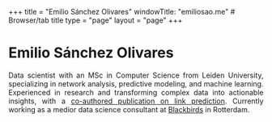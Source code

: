 +++
title = "Emilio Sánchez Olivares"
windowTitle: "emiliosao.me"       # Browser/tab title
type = "page"
layout = "page"
+++

# Emilio Sánchez Olivares

<div style="max-width: 900px; margin: auto; text-align: justify;">
    Data scientist with an MSc in Computer Science from Leiden University, specializing in network analysis, predictive modeling, and machine learning. Experienced in research and transforming complex data into actionable insights, with a <a href="/framework-pretrained-link-prediction.pdf">co-authored publication on link prediction</a>. Currently working as a medior data science consultant at <a href="https://www.blackbirds.ai/">Blackbirds</a> in Rotterdam.
</div>

<!-- Include Font Awesome -->
<link rel="stylesheet" href="https://cdnjs.cloudflare.com/ajax/libs/font-awesome/6.5.1/css/all.min.css">

<!-- Professional Social Icons Section -->
<div style="margin-top: 20px; display: flex; justify-content: center; gap: 20px; flex-wrap: wrap;">
    <a href="mailto:hello@emiliosao.com" style="text-decoration: none; color: currentColor;" title="Email"><i class="fas fa-envelope" style="font-size: 24px;"></i></a>
    <a href="https://scholar.google.com/citations?user=Ue2RRtcAAAAJ" style="text-decoration: none; color: currentColor;" title="Google Scholar"><i class="fas fa-graduation-cap" style="font-size: 24px;"></i></a>
    <a href="https://github.com/emiliosao" style="text-decoration: none; color: currentColor;" title="GitHub"><i class="fab fa-github" style="font-size: 24px;"></i></a>
    <a href="https://www.linkedin.com/in/emiliosao/" style="text-decoration: none; color: currentColor;" title="LinkedIn"><i class="fab fa-linkedin" style="font-size: 24px;"></i></a>
</div>

<!-- Mastodon verification links -->
<a rel="me" href="https://mastodon.world/@emiliosao" style="display: none;">Mastodon</a>
<a rel="me" href="https://mastodon.social/@emiliosao" style="display: none;">Mastodon</a>